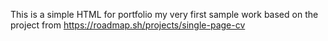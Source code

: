 This is a simple HTML for portfolio my very first sample work based on the project from https://roadmap.sh/projects/single-page-cv
